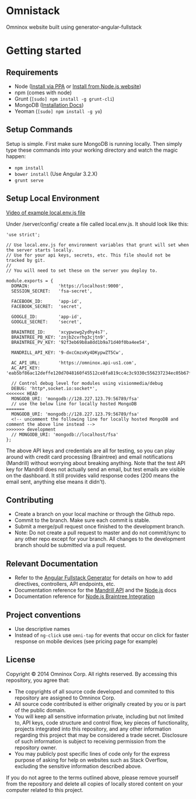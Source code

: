 Omnistack
=========

Omninox website built using generator-angular-fullstack

# Getting started

## Requirements
- Node ([Install via PPA](https://rtcamp.com/tutorials/nodejs/node-js-npm-install-ubuntu/) or [Install from Node.js website](http://nodejs.org))
- npm (comes with node)
- Grunt (`[sudo] npm install -g grunt-cli`)
- MongoDB ([Installation Docs](http://docs.mongodb.org/manual/installation/))
- Yeoman (`[sudo] npm install -g yo`)

## Setup Commands
Setup is simple. First make sure MongoDB is running locally. Then simply type these commands into your working directory and watch the magic happen:
- `npm install`
- `bower install` (Use Angular 3.2.X)
- `grunt serve`

## Setup Local Environment

[Video of example local.env.js file](https://youtu.be/0Bp_dN9ShI8)

Under /server/config/ create a file called local.env.js. It should look like this:

```
'use strict';

// Use local.env.js for environment variables that grunt will set when the server starts locally.
// Use for your api keys, secrets, etc. This file should not be tracked by git.
//
// You will need to set these on the server you deploy to.

module.exports = {
  DOMAIN:           'https://localhost:9000',
  SESSION_SECRET:   'fsa-secret',

  FACEBOOK_ID:      'app-id',
  FACEBOOK_SECRET:  'secret',

  GOOGLE_ID:        'app-id',
  GOOGLE_SECRET:    'secret',

  BRAINTREE_ID:     'xcypwswg2ydhy4s7',
  BRAINTREE_PB_KEY: 'znjb2cvrhg3cjtn9',
  BRAINTREE_PV_KEY: '92f3eb69b8a8dd1b9a71d40f0ba4ee54',

  MANDRILL_API_KEY: '9-dxcCmzxKy4DKypwZT5Cw',

  AC_API_URL:       'https://omninox.api-us1.com',
  AC_API_KEY:       'eab5bf86ac12deffe120d7048160f45512ce8fa819cc4c3c9330c556237234ec05b67f57',

  // Control debug level for modules using visionmedia/debug
  DEBUG: 'http*,socket.io:socket*',
<<<<<<< HEAD
  MONGODB_URI: 'mongodb://128.227.123.79:56789/fsa' 
  // use the below line for locally hosted MongoDB
=======
  MONGODB_URI: 'mongodb://128.227.123.79:56789/fsa'
  <!-- uncomment the following line for locally hosted MongoDB and comment the above line instead -->
>>>>>>> development
  // MONGODB_URI: 'mongodb://localhost/fsa'
};

```

The above API keys and credentials are all for testing, so you can play around with credit card processing (Braintree) and email notifications (Mandrill) without worrying about breaking anything. Note that the test API key for Mandrill does not actually send an email, but test emails are visible on the dashboard. It still provides valid response codes (200 means the email sent, anything else means it didn't).

## Contributing
- Create a branch on your local machine or through the Github repo.
- Commit to the branch. Make sure each commit is stable.
- Submit a merge/pull request once finished to the development branch.
- Note: Do not create a pull request to master and do not commit/sync to any other repo except for your branch. All changes to the development branch should be submitted via a pull request.

## Relevant Documentation
- Refer to the [Angular Fullstack Generator](https://github.com/DaftMonk/generator-angular-fullstack#controller) for details on how to add directives, controllers, API endpoints, etc.
- Documentation reference for the [Mandrill API](https://mandrillapp.com/api/docs/) and the [Node.js](https://mandrillapp.com/api/docs/index.nodejs.html) docs
- Documentation reference for [Node.js Braintree Integration](https://developers.braintreepayments.com/javascript+node)

## Project conventions
- Use descriptive names
- Instead of `ng-click` use `omni-tap` for events that occur on click for faster response on mobile devices (see pricing page for example)

## License
Copyright © 2014 Omninox Corp. All rights reserved. By accessing this repository, you agree that:
- The copyrights of all source code developed and commited to this repository are assigned to Omninox Corp.
- All source code contributed is either originally created by you or is part of the public domain.
- You will keep all sensitive information private, including but not limited to, API keys, code structure and control flow, key pieces of functionality, projects integrated into this repository, and any other information regarding this project that may be considered a trade secret. Disclosure of such information is subject to receiving permission from the repository owner.
- You may publicly post specific lines of code only for the express purpose of asking for help on websites such as Stack Overflow, excluding the sensitive information described above.

If you do not agree to the terms outlined above, please remove yourself from the repository and delete all copies of locally stored content on your computer related to this project.
